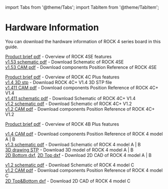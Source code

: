 ﻿---
sidebar_label: 'Hardware Information'
sidebar_position: 20
---

import Tabs from '@theme/Tabs';
import TabItem from '@theme/TabItem';

# Hardware Information

You can download the hardware information of ROCK 4 series board in this guide.

<Tabs>
  <TabItem value="ROCK_4SE" label="ROCK 4SE" default>

[Product brief pdf](https://dl.radxa.com/rockpi4/docs/hw/rockpi4/radxa_rock4se_product_brief_Revision_1.8.pdf) - Overview of ROCK 4SE features  
[v1.53 schematic pdf](https://dl.radxa.com/rockpi4/docs/hw/rockpi4/ROCK-4-SE-V1.53-SCH.pdf) - Download Schematic of ROCK 4SE  
[v1.53 CAM pdf](https://dl.radxa.com/rockpi4/docs/hw/rockpi4/ROCK-4-SE-V1.53-SMD.pdf) - Download components Position Reference of ROCK 4SE  

  </TabItem>
  <TabItem value="ROCK_4C_Plus" label="ROCK 4C+">

[Product brief pdf](https://dl.radxa.com/rockpi4/docs/hw/rockpi4/rockpi4c_plus_product_brief.pdf) - Overview of ROCK 4C Plus features  
[v1.4 3D stp](https://dl.radxa.com/rockpi4/docs/hw/rockpi4/ROCK4Cp_3D_V1.4.step.zip)  - Download ROCK 4C+ V1.4 3D STP file  
[v1.411 CAM pdf](https://dl.radxa.com/rockpi4/docs/hw/rockpi4/ROCK-4C+-V1.411-SMD.pdf)  - Download components Position Reference of ROCK 4C+ V1.4  
[v1.411 schematic pdf](https://dl.radxa.com/rockpi4/docs/hw/rockpi4/ROCK-4C+-V1.411-SCH.pdf)  - Download Schematic of ROCK 4C+ V1.4  
[v1.2 schematic pdf](https://dl.radxa.com/rockpi4/docs/hw/rockpi4/rockpi4c_plus_v12_sch_220304.pdf)  - Download Schematic of ROCK 4C+ V1.2  
[v1.2 CAM pdf](https://dl.radxa.com/rockpi4/docs/hw/rockpi4/rockpi4c_plus_v12_smd_220304.pdf)  - Download components Position Reference of ROCK 4C+ V1.2  

  </TabItem>
  <TabItem value="ROCK_4B_Plus" label="ROCK 4B+">

[Product brief pdf](https://dl.radxa.com/rockpi4/docs/hw/rockpi4/radxa_rock4bp_product_brief_Revision_1.1.pdf)  - Overview of ROCK 4B Plus features  

  </TabItem>
  <TabItem value="ROCK_4AB" label="ROCK 4A/B">

[v1.4 CAM pdf](https://dl.radxa.com/rockpi4/docs/hw/rockpi4/rockpi4_v14_components_reference_201811122.pdf)  - Download components Position Reference of ROCK 4 model A | B  
[v1.3 schematic pdf](https://dl.radxa.com/rockpi4/docs/hw/rockpi4/rockpi4_v13_sch_20181112.pdf)  - Download Schematic of ROCK 4 model A | B  
[3D drawing STP](https://dl.radxa.com/rockpi4/docs/hw/rockpi4/ROCK-Pi-4B-3D.stp.gz	)  - Download 3D model of ROCK 4 model A | B  
[2D Bottom dxf](https://dl.radxa.com/rockpi4/docs/hw/rockpi4/rockpi4_2d_v14_201811122_bottom.dxf.zip), 
[2D Top dxf](https://dl.radxa.com/rockpi4/docs/hw/rockpi4/rockpi4_2d_v14_201811122_top.dxf.zip)  - Download 2D CAD of ROCK 4 model A | B  

  </TabItem>
  <TabItem value="ROCK_4C" label="ROCK 4C">

[v1.2 schematic pdf](https://dl.radxa.com/rockpi4/docs/hw/rockpi4/rockpi4c_v12_sch_20200620.pdf)  - Download Schematic of ROCK 4 model C  
[v1.2 CAM pdf](https://dl.radxa.com/rockpi4/docs/hw/rockpi4/rockpi4c_v12_components_reference_20200602.pdf)  - Download components Position Reference of ROCK 4 model C  
[2D Top&Bottom dxf](https://dl.radxa.com/rockpi4/docs/hw/rockpi4/rockpi4c_2d_v12.zip)  - Download 2D CAD of ROCK 4 model C  

  </TabItem>
</Tabs>
